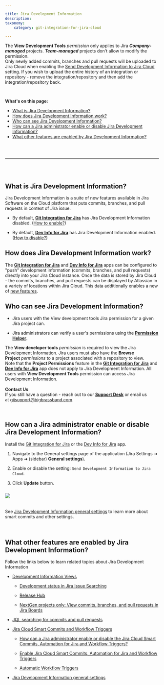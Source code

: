 ```yaml
---

title: Jira Development Information
description:
taxonomy:
    category: git-integration-for-jira-cloud

---
```


<!-- FEATURES -->

<div class="bbb-callout bbb--alert">
    <div class="irow">
    <div class="ilogobox">
        <span class="logoimg"></span>
    </div>
    <div class="imsgbox">
        The <b>View Development Tools</b> <i>permission</i> only applies to Jira <b><i>Company-managed</i></b> projects. <b><i>Team-managed</i></b> projects don't allow to modify the permission.
    </div>
    </div>
</div>

<div class="bbb-callout bbb--note">
    <div class="irow">
    <div class="ilogobox">
        <span class="logoimg"></span>
    </div>
    <div class="imsgbox">
        Only newly added commits, branches and pull requests will be uploaded to Jira Cloud when enabling the <a href='/git-integration-for-jira-cloud/send-development-information-to-jira-cloud-setting-gij-cloud'>Send Development Information to Jira Cloud</a> setting. If you wish to upload the entire history of an integration or repository - remove the integration/repository and then add the integration/repository back.
    </div>
    </div>
</div>

&nbsp;

**What's on this page:**
- [What is Jira Development Information?](#what-is-jira-development-information)
- [How does Jira Development Information work?](#how-does-jira-development-information-work)
- [Who can see Jira Development Information?](#who-can-see-jira-development-information)
- [How can a Jira administrator enable or disable Jira Development Information?](#how-can-a-jira-administrator-enable-or-disable-jira-development-information)
- [What other features are enabled by Jira Development Information?](#what-other-features-are-enabled-by-jira-development-information)

<br>
<br>
<hr>
<br>
<br>

## What is Jira Development Information?

Jira Development Information is a suite of new features available in Jira Software on the Cloud platform that puts commits, branches, and pull requests in context of Jira issue.

*   By default, [**Git Integration for Jira**](https://marketplace.atlassian.com/4984) has Jira Development Information disabled. ([How to enable?](/git-integration-for-jira-cloud/how-can-a-jira-administrator-enable-or-disable-jira-development-information-gij-cloud))

*   By default, [**Dev Info for Jira**](https://marketplace.atlassian.com/1219270) has Jira Development Information enabled. ([How to disable?](/git-integration-for-jira-cloud/how-can-a-jira-administrator-enable-or-disable-jira-development-information-gij-cloud))

## How does Jira Development Information work?

The [**Git Integration for Jira**](https://marketplace.atlassian.com/4984) and [**Dev Info for Jira**](https://marketplace.atlassian.com/1219270) apps can be configured to "push" development information (commits, branches, and pull requests) directly into your Jira Cloud instance. Once the data is stored by Jira Cloud - the commits, branches, and pull requests can be displayed by Atlassian in a variety of locations within Jira Cloud. This data additionally enables a new of [new features](#What-other-features-are-enabled-by-Jira-Development-Information%3).

## Who can see Jira Development Information?

*   Jira users with the View development tools Jira permission for a given Jira project can.

*   Jira administrators can verify a user's permissions using the [**Permission Helper**](https://confluence.atlassian.com/adminjiracloud/jira-admin-helper-818578850.html).

<div class="bbb-callout bbb--alert">
    <div class="irow">
    <div class="ilogobox">
        <span class="logoimg"></span>
    </div>
    <div class="imsgbox">
        The <b>View developer tools</b> <i>permission</i> is required to view the Jira Development Information. Jira users must also have the <b>Browse Project</b> <i>permissions</i> to a project associated with a repository to view.
    </div>
    </div>
</div>

<div class="bbb-callout bbb--note">
    <div class="irow">
    <div class="ilogobox">
        <span class="logoimg"></span>
    </div>
    <div class="imsgbox">
        Note that the <b>Project Permissions</b> feature in the <a href="https://marketplace.atlassian.com/apps/4984/git-integration-for-jira?tab=overview&hosting=cloud" target="_blank"><b>Git Integration for Jira</b></a> and <a href="https://marketplace.atlassian.com/apps/1219270/dev-info-for-jira?hosting=cloud&tab=overview" target="_blank"><b>Dev Info for Jira</b></a> app does not apply to Jira Development Information. All users with <b>View Development Tools</b> permission can access Jira Development Information.
    </div>
    </div>
</div>
<br>

<div class="bbb-callout bbb--info">
    <div class="irow">
    <div class="ilogobox">
        <span class="logoimg"></span>
    </div>
    <div class="imsgbox">
        <b>Contact Us</b><br>
        If you still have a question - reach out to our <a href='https://bigbrassband.atlassian.net/servicedesk/customer/portals'><b>Support Desk</b></a> or email us at <a href='mailto:gijsupport@bigbrassband.com'>gijsupport@bigbrassband.com</a>.
    </div>
    </div>
</div>

&nbsp;

## How can a Jira administrator enable or disable Jira Development Information?

Install the [Git Integration for Jira](https://marketplace.atlassian.com/4984) or the [Dev Info for Jira](https://marketplace.atlassian.com/1219270) app.

1.  Navigate to the General settings page of the application (Jira Settings ➜ Apps ➜ (sidebar) **General settings**).

2.  Enable or disable the setting: `Send Development Information to Jira Cloud`.

3.  Click **Update** button.

<img src='/wp-content/uploads/gij-gitcloud-gencfg-send-devinfo-to-jira-cloud.png' style='display:block;margin:25px auto 35px auto;max-width:100%' />

<div class="bbb-callout bbb--tip">
    <div class="irow">
    <div class="ilogobox">
        <span class="logoimg"></span>
    </div>
    <div class="imsgbox">
        See <a href='/git-integration-for-jira-cloud/jira-development-information-settings-gij-cloud'>Jira Development Information general settings</a> to learn more about smart commits and other settings.
    </div>
    </div>
</div>
<br>
<br>

## What other features are enabled by Jira Development Information?

Follow the links below to learn related topics about Jira Development Information

*   [Development Information Views](/git-integration-for-jira-cloud/development-information-views-gij-cloud)

    *   [Development status in Jira Issue Searching](/git-integration-for-jira-cloud/development-status-in-jira-issue-searching-gij-cloud)

    *   [Release Hub](/git-integration-for-jira-cloud/release-hub-warnings-gij-cloud)

    *   [NextGen projects only: View commits, branches, and pull requests in Jira Boards](/git-integration-for-jira-cloud/next-gen-projects-only-view-commits-branches-and-pull-requests-in-jira-boards-gij-cloud)

*   [JQL searching for commits and pull requests](/git-integration-for-jira-cloud/jql-searching-for-commits-and-pull-requests-gij-cloud)

*   [Jira Cloud Smart Commits and Workflow Triggers](/git-integration-for-jira-cloud/jira-cloud-smart-commits-and-workflow-triggers-gij-cloud/)

    *   [How can a Jira administrator enable or disable the Jira Cloud Smart Commits, Automation for Jira and Workflow Triggers?](/git-integration-for-jira-cloud/jira-cloud-smart-commits-and-workflow-triggers-gij-cloud/#how-can-a-jira-administrator-enable-or-disable-the-jira-cloud-smart-commits-automation-for-jira-and-workflow-triggers)

    *   [Enable Jira Cloud Smart Commits, Automation for Jira and Workflow Triggers](/git-integration-for-jira-cloud/enable-jira-cloud-smart-commits-automation-for-jira-and-workflow-triggers-gij-cloud/)

    *   [Automatic Workflow Triggers](/git-integration-for-jira-cloud/automatic-workflow-triggers-gij-cloud)

*   [Jira Development Information general settings](/git-integration-for-jira-cloud/jira-development-information-settings-gij-cloud)


